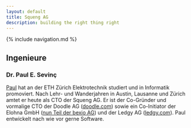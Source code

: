 ```yaml
---
layout: default
title: Squeng AG
description: building the right thing right
---
```


{% include navigation.md %}

## Ingenieure

### Dr. Paul E. Sevinç

[Paul](https://squeng.github.io/) hat an der ETH Zürich Elektrotechnik studiert und in Informatik promoviert. Nach Lehr- und Wanderjahren in Austin, Lausanne und Zürich amtet er heute als CTO der Squeng AG. Er ist der Co-Gründer und vormalige CTO der Doodle AG ([doodle.com](https://doodle.com/)) sowie ein Co-Initiator der Elohna GmbH ([nun Teil der bexio AG](https://squeng.wordpress.com/2017/01/22/bexit/)) und der Ledgy AG ([ledgy.com](https://ledgy.com/)). Paul entwickelt nach wie vor gerne Software.
